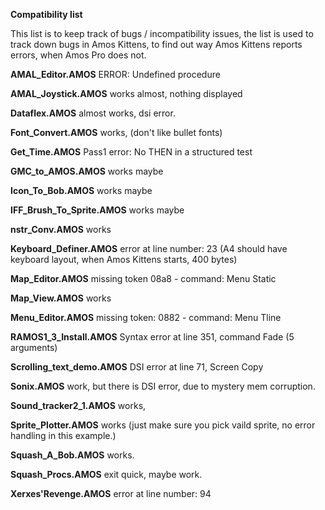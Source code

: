**Compatibility list**

This list is to keep track of bugs / incompatibility issues, 
the list is used to track down bugs in Amos Kittens, 
to find out way Amos Kittens reports errors, when Amos Pro does not.

**AMAL_Editor.AMOS**
ERROR: Undefined procedure

**AMAL_Joystick.AMOS**
works almost, nothing displayed

**Dataflex.AMOS**
almost works, dsi error.

**Font_Convert.AMOS**
works, (don't like bullet fonts)

**Get_Time.AMOS**
Pass1 error: No THEN in a structured test

**GMC_to_AMOS.AMOS**
works maybe

**Icon_To_Bob.AMOS**
works maybe

**IFF_Brush_To_Sprite.AMOS**
works maybe

**nstr_Conv.AMOS**
works

**Keyboard_Definer.AMOS**
error at line number: 23
(A4 should have keyboard layout, when Amos Kittens starts, 400 bytes)

**Map_Editor.AMOS**
missing token 08a8 - command: Menu Static

**Map_View.AMOS**
works

**Menu_Editor.AMOS**
missing token: 0882 - command: Menu Tline

**RAMOS1_3_Install.AMOS**
Syntax error at line 351, command Fade (5 arguments)

**Scrolling_text_demo.AMOS**
DSI error at line 71, Screen Copy

**Sonix.AMOS**
work, but there is DSI error, due to mystery mem corruption.

**Sound_tracker2_1.AMOS**
works,

**Sprite_Plotter.AMOS**
works (just make sure you pick vaild sprite, no error handling in this example.)

**Squash_A_Bob.AMOS**
works.

**Squash_Procs.AMOS**
exit quick, maybe work.

**Xerxes'Revenge.AMOS**
error at line number: 94


